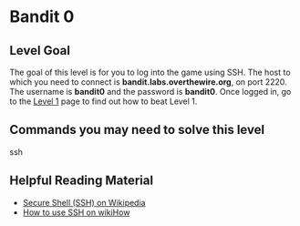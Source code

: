 <html>
<h1>Bandit 0</h1>

<h2 id="level-goal">Level Goal</h2>
<p>The goal of this level is for you to log into the game using SSH.
The host to which you need to connect is
<strong>bandit.labs.overthewire.org</strong>, on port 2220.
The username is <strong>bandit0</strong> and the password is <strong>bandit0</strong>. Once
logged in, go to the <a href="/wargames/bandit/bandit1.html">Level 1</a> page to find out how to beat Level
1.</p>

<h2 id="commands-you-may-need-to-solve-this-level">Commands you may need to solve this level</h2>
<p>ssh</p>

<h2 id="helpful-reading-material">Helpful Reading Material</h2>
<ul>
  <li><a href="https://en.wikipedia.org/wiki/Secure_Shell">Secure Shell (SSH) on Wikipedia</a></li>
  <li><a href="https://www.wikihow.com/Use-SSH">How to use SSH on wikiHow</a></li>
</ul>


</html>